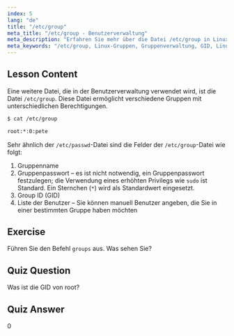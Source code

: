```yaml
---
index: 5
lang: "de"
title: "/etc/group"
meta_title: "/etc/group - Benutzerverwaltung"
meta_description: "Erfahren Sie mehr über die Datei /etc/group in Linux, verstehen Sie Gruppenverwaltung, GID und Benutzerberechtigungen. Ein grundlegendes Linux-Gruppendatei-Tutorial für Anfänger."
meta_keywords: "/etc/group, Linux-Gruppen, Gruppenverwaltung, GID, Linux-Berechtigungen, Linux-Tutorial, Linux für Anfänger, Linux-Anleitung"
---
```


## Lesson Content

Eine weitere Datei, die in der Benutzerverwaltung verwendet wird, ist die Datei `/etc/group`. Diese Datei ermöglicht verschiedene Gruppen mit unterschiedlichen Berechtigungen.

```bash
$ cat /etc/group

root:*:0:pete
```

Sehr ähnlich der `/etc/passwd`-Datei sind die Felder der `/etc/group`-Datei wie folgt:

1. Gruppenname
2. Gruppenpasswort – es ist nicht notwendig, ein Gruppenpasswort festzulegen; die Verwendung eines erhöhten Privilegs wie `sudo` ist Standard. Ein Sternchen (`*`) wird als Standardwert eingesetzt.
3. Group ID (GID)
4. Liste der Benutzer – Sie können manuell Benutzer angeben, die Sie in einer bestimmten Gruppe haben möchten

## Exercise

Führen Sie den Befehl `groups` aus. Was sehen Sie?

## Quiz Question

Was ist die GID von root?

## Quiz Answer

0
